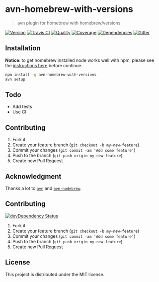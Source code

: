 # avn-homebrew-with-versions
> avn plugin for homebrew with homebrew/versions

[![Version][npm-image]][npm-url] [![Travis CI][travis-image]][travis-url] [![Quality][codeclimate-image]][codeclimate-url] [![Coverage][codeclimate-coverage-image]][codeclimate-coverage-url] [![Dependencies][gemnasium-image]][gemnasium-url] [![Gitter][gitter-image]][gitter-url]


## Installation

**Notice**: to get homebrew installed node works well with npm, please see the [instructions here][brew-npm-instructions] before continue.

```sh
npm install -g avn-homebrew-with-versions
avn setup
```


## Todo

* Add tests
* Use CI


## Contributing

1. Fork it
2. Create your feature branch (`git checkout -b my-new-feature`)
3. Commit your changes (`git commit -am 'Add some feature'`)
4. Push to the branch (`git push origin my-new-feature`)
5. Create new Pull Request


## Acknowledgment

Thanks a lot to [`avn`][avn] and [`avn-nodebrew`][avn-nodebrew].



## Contributing

[![devDependency Status][david-dm-image]][david-dm-url]

1. Fork it
2. Create your feature branch (`git checkout -b my-new-feature`)
3. Commit your changes (`git commit -am 'Add some feature'`)
4. Push to the branch (`git push origin my-new-feature`)
5. Create new Pull Request


## License

This project is distributed under the MIT license.


[npm-image]: https://img.shields.io/npm/v/avn-homebrew-with-versions.svg?style=flat-square
[npm-url]: https://www.npmjs.org/package/avn-homebrew-with-versions

[travis-image]: https://img.shields.io/travis/tomchentw/avn-homebrew-with-versions.svg?style=flat-square
[travis-url]: https://travis-ci.org/tomchentw/avn-homebrew-with-versions
[codeclimate-image]: https://img.shields.io/codeclimate/github/tomchentw/avn-homebrew-with-versions.svg?style=flat-square
[codeclimate-url]: https://codeclimate.com/github/tomchentw/avn-homebrew-with-versions
[codeclimate-coverage-image]: https://img.shields.io/codeclimate/coverage/github/tomchentw/avn-homebrew-with-versions.svg?style=flat-square
[codeclimate-coverage-url]: https://codeclimate.com/github/tomchentw/avn-homebrew-with-versions
[gemnasium-image]: https://img.shields.io/gemnasium/tomchentw/avn-homebrew-with-versions.svg?style=flat-square
[gemnasium-url]: https://gemnasium.com/tomchentw/avn-homebrew-with-versions
[gitter-image]: https://badges.gitter.im/Join%20Chat.svg
[gitter-url]: https://gitter.im/tomchentw/avn-homebrew-with-versions?utm_source=badge&utm_medium=badge&utm_campaign=pr-badge&utm_content=badge
[david-dm-image]: https://img.shields.io/david/dev/tomchentw/avn-homebrew-with-versions.svg?style=flat-square
[david-dm-url]: https://david-dm.org/tomchentw/avn-homebrew-with-versions#info=devDependencies


[brew-npm-instructions]: https://gist.github.com/DanHerbert/9520689
[avn]: https://github.com/wbyoung/avn
[avn-nodebrew]: https://github.com/kuy/avn-nodebrew
